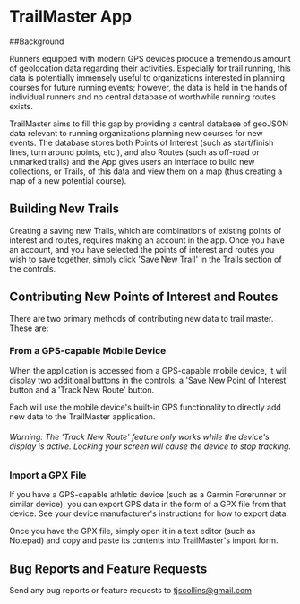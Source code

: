 # TrailMaster App

##Background

Runners equipped with modern GPS devices produce a tremendous amount of geolocation data regarding their activities.  Especially for trail running, this data is potentially immensely useful to organizations interested in planning courses for future running events; however, the data is held in the hands of individual runners and no central database of worthwhile running routes exists.

TrailMaster aims to fill this gap by providing a central database of geoJSON data relevant to running organizations planning new courses for new events.  The database stores both Points of Interest (such as start/finish lines, turn around points, etc.), and also Routes (such as off-road or unmarked trails) and the App gives users an interface to build new collections, or Trails, of this data and view them on a map (thus creating a map of a new potential course).

## Building New Trails

Creating a saving new Trails, which are combinations of existing points of interest and routes, requires making an account in the app.  Once you have an account, and you have selected the points of interest and routes you wish to save together, simply click 'Save New Trail' in the Trails section of the controls.


## Contributing New Points of Interest and Routes

There are two primary methods of contributing new data to trail master.  These are:

### From a GPS-capable Mobile Device

When the application is accessed from a GPS-capable mobile device, it will display two additional buttons in the controls:  a 'Save New Point of Interest' button and a 'Track New Route' button.

Each will use the mobile device's built-in GPS functionality to directly add new data to the TrailMaster application.

###### Warning:  The 'Track New Route' feature only works while the device's display is active.  Locking your screen will cause the device to stop tracking.  

### Import a GPX File

If you have a GPS-capable athletic device (such as a Garmin Forerunner or similar device), you can export GPS data in the form of a GPX file from that device.  See your device manufacturer's instructions for how to export data.

Once you have the GPX file, simply open it in a text editor (such as Notepad) and copy and paste its contents into TrailMaster's import form.

## Bug Reports and Feature Requests

Send any bug reports or feature requests to [tjscollins@gmail.com](mailto:tjscollins@gmail.com)
